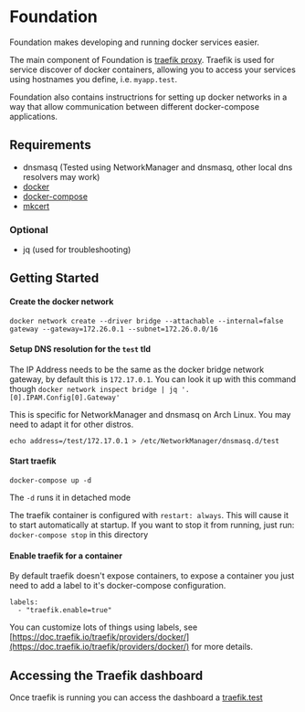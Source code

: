 # Foundation

Foundation makes developing and running docker services easier. 

The main component of Foundation is 
[traefik proxy](https://doc.traefik.io/traefik/). Traefik is used for service discover of docker containers, allowing
you to access your services using hostnames you define, i.e. `myapp.test`.

Foundation also contains instructrions for setting up docker networks in a way that allow communication between different
docker-compose applications.

## Requirements

* dnsmasq (Tested using NetworkManager and dnsmasq, other local dns resolvers may work)
* [docker](https://docs.docker.com/get-docker/)
* [docker-compose](https://docs.docker.com/compose/install/)
* [mkcert](https://github.com/FiloSottile/mkcert)

### Optional

* jq (used for troubleshooting)

## Getting Started

#### Create the docker network

```docker network create --driver bridge --attachable --internal=false gateway --gateway=172.26.0.1 --subnet=172.26.0.0/16```

#### Setup DNS resolution for the `test` tld

The IP Address needs to be the same as the docker bridge network gateway, by default this is `172.17.0.1`. You can look
it up with this command though `docker network inspect bridge | jq '.[0].IPAM.Config[0].Gateway'`

This is specific for NetworkManager and dnsmasq on Arch Linux. You may need to adapt it for other distros.

```echo address=/test/172.17.0.1 > /etc/NetworkManager/dnsmasq.d/test```

#### Start traefik

```docker-compose up -d```

The `-d` runs it in detached mode

The traefik container is configured with `restart: always`. This will cause it to start automatically at startup. If you
want to stop it from running, just run: ```docker-compose stop``` in this directory

#### Enable traefik for a container

By default traefik doesn't expose containers, to expose a container you just need to
add a label to it's docker-compose configuration.
```
labels:
  - "traefik.enable=true"
```

You can customize lots of things using labels, see
[https://doc.traefik.io/traefik/providers/docker/](https://doc.traefik.io/traefik/providers/docker/) for more details.

## Accessing the Traefik dashboard

Once traefik is running you can access the dashboard a [traefik.test](http://traefik.test)

